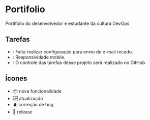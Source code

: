 # Portifolio

Portifolio do desenvolvedor e estudante da cultura DevOps

## Tarefas

- : Falta realizar configuração para envio de e-mail recado.
- : Responsividade mobile.
- : O controle das tarefas desse projeto será realizado no GitHub

## Ícones

- :package: nova funcionalidade
- :up: atualização
- :beetle: correção de bug
- :checkered_flag: release
